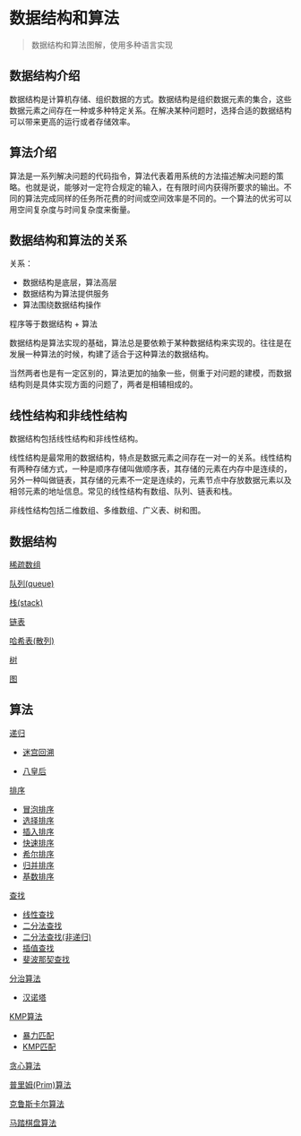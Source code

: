 # 数据结构和算法

> 数据结构和算法图解，使用多种语言实现

## 数据结构介绍

数据结构是计算机存储、组织数据的方式。数据结构是组织数据元素的集合，这些数据元素之间存在一种或多种特定关系。在解决某种问题时，选择合适的数据结构可以带来更高的运行或者存储效率。

## 算法介绍

算法是一系列解决问题的代码指令，算法代表着用系统的方法描述解决问题的策略。也就是说，能够对一定符合规定的输入，在有限时间内获得所要求的输出。不同的算法完成同样的任务所花费的时间或空间效率是不同的。一个算法的优劣可以用空间复杂度与时间复杂度来衡量。

## 数据结构和算法的关系

关系：

* 数据结构是底层，算法高层
* 数据结构为算法提供服务
* 算法围绕数据结构操作

程序等于数据结构 + 算法

数据结构是算法实现的基础，算法总是要依赖于某种数据结构来实现的。往往是在发展一种算法的时候，构建了适合于这种算法的数据结构。

当然两者也是有一定区别的，算法更加的抽象一些，侧重于对问题的建模，而数据结构则是具体实现方面的问题了，两者是相辅相成的。

## 线性结构和非线性结构

数据结构包括线性结构和非线性结构。

线性结构是最常用的数据结构，特点是数据元素之间存在一对一的关系。线性结构有两种存储方式，一种是顺序存储叫做顺序表，其存储的元素在内存中是连续的，另外一种叫做链表，其存储的元素不一定是连续的，元素节点中存放数据元素以及相邻元素的地址信息。常见的线性结构有数组、队列、链表和栈。

非线性结构包括二维数组、多维数组、广义表、树和图。

## 数据结构

[稀疏数组](./Datastructure_01_稀疏数组.md)

[队列(queue)](./Datastructure_02_队列(queue).md)

[栈(stack)](./Datastructure_03_栈(stack).md)

[链表](./Datastructure_04_链表.md)

[哈希表(散列)](./Datastructure_05_哈希表(散列).md)

[树](./Datastructure_06_树.md)

[图](./Datastructure_07_图.md)

## 算法

[递归](./Algorithm_01_递归.md)

* [迷宫回溯](./Algorithm_01_递归.md#迷宫回缩)

* [八皇后](./Algorithm_01_递归.md#八皇后)

[排序](./Algorithm_02_排序.md)

* [冒泡排序](./Algorithm_02_排序.md#冒泡排序)
* [选择排序](./Algorithm_02_排序.md#选择排序)
* [插入排序](./Algorithm_02_排序.md#插入排序)
* [快速排序](./Algorithm_02_排序.md#快速排序)
* [希尔排序](./Algorithm_02_排序.md#希尔排序)
* [归并排序](./Algorithm_02_排序.md#归并排序)
* [基数排序](./Algorithm_02_排序.md#基数排序)

[查找](./Algorithm_03_查找.md)

* [线性查找](./Algorithm_03_查找.md#线性查找)
* [二分法查找](./Algorithm_03_查找.md#二分法查找)
* [二分法查找(非递归)](./Algorithm_03_查找.md#二分法查找(非递归))
* [插值查找](./Algorithm_03_查找.md#插值查找)
* [斐波那契查找](./Algorithm_03_查找.md#斐波那契查找)

[分治算法](./Algorithm_04_分治算法.md)

* [汉诺塔](./Algorithm_04_分治算法.md#汉诺塔)

[KMP算法](./Algorithm_05_KMP算法.md)

* [暴力匹配](./Algorithm_05_KMP算法.md#暴力匹配)
* [KMP匹配](./Algorithm_05_KMP算法.md#KMP匹配)

[贪心算法](./Algorithm_06_贪心算法.md)

[普里姆(Prim)算法](./Algorithm_07_普里姆(Prim)算法.md)

[克鲁斯卡尔算法](./Algorithm_08_克鲁斯卡尔算法.md)

[马踏棋盘算法](./Algorithm_09_马踏棋盘算法.md)